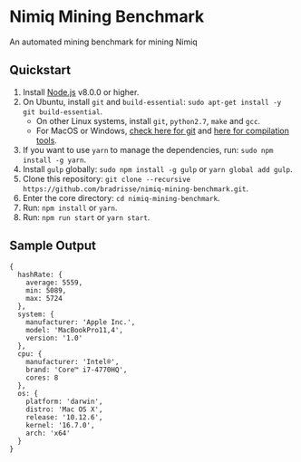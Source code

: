 # Nimiq Mining Benchmark
An automated mining benchmark for mining Nimiq

## Quickstart

1. Install [Node.js](https://nodejs.org) v8.0.0 or higher.
2. On Ubuntu, install `git` and `build-essential`: `sudo apt-get install -y git build-essential`.
    - On other Linux systems, install `git`, `python2.7`, `make` and `gcc`.
    - For MacOS or Windows, [check here for git](https://git-scm.com/downloads) and [here for compilation tools](https://github.com/nodejs/node-gyp#on-mac-os-x).
3. If you want to use `yarn` to manage the dependencies, run: `sudo npm install -g yarn`.
4. Install `gulp` globally: `sudo npm install -g gulp` or `yarn global add gulp`.
5. Clone this repository: `git clone --recursive https://github.com/bradrisse/nimiq-mining-benchmark.git`.
6. Enter the core directory: `cd nimiq-mining-benchmark`.
7. Run: `npm install` or `yarn`.
8. Run: `npm run start` or `yarn start`.


## Sample Output

```
{ 
  hashRate: {
    average: 5559,
    min: 5089,
    max: 5724 
  },
  system: {
    manufacturer: 'Apple Inc.',
    model: 'MacBookPro11,4',
    version: '1.0'
  },
  cpu: { 
    manufacturer: 'Intel®', 
    brand: 'Core™ i7-4770HQ', 
    cores: 8 
  },
  os: { 
    platform: 'darwin',
    distro: 'Mac OS X',
    release: '10.12.6',
    kernel: '16.7.0',
    arch: 'x64' 
  } 
}
```
